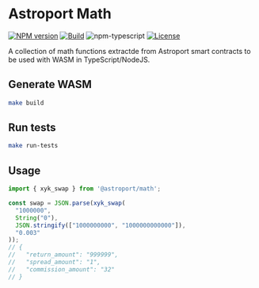 # Astroport Math

[![NPM version][npm-image]][npm-url]
[![Build][github-build]][github-build-url]
![npm-typescript]
[![License][github-license]][github-license-url]

A collection of math functions extractde from Astroport smart contracts to be used with WASM in TypeScript/NodeJS.

## Generate WASM

```bash
make build
```

## Run tests

```bash
make run-tests
```

## Usage

```typescript
import { xyk_swap } from '@astroport/math';

const swap = JSON.parse(xyk_swap(
  "1000000",
  String("0"),
  JSON.stringify(["1000000000", "1000000000000"]),
  "0.003"
));
// {
//   "return_amount": "999999",
//   "spread_amount": "1",
//   "commission_amount": "32"
// }
```

[npm-url]: https://www.npmjs.com/package/@astroport/math
[npm-image]: https://img.shields.io/npm/v/@astroport/math
[npm-typescript]: https://img.shields.io/npm/types/@astroport/math
[github-license]: https://img.shields.io/github/license/astroport-fi/astroport-math
[github-license-url]: https://github.com/astroport-fi/astroport-math/blob/main/LICENSE
[github-build]: https://github.com/astroport-fi/astroport-math/actions/workflows/publish.yml/badge.svg
[github-build-url]: https://github.com/astroport-fi/astroport-math/actions/workflows/publish.yml
